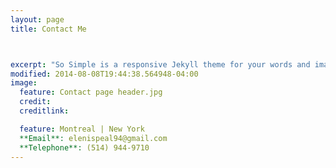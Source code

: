 ```yaml
---
layout: page
title: Contact Me



excerpt: "So Simple is a responsive Jekyll theme for your words and images."
modified: 2014-08-08T19:44:38.564948-04:00
image:
  feature: Contact page header.jpg
  credit: 
  creditlink: 

  feature: Montreal | New York 
  **Email**: elenispeal94@gmail.com
  **Telephone**: (514) 944-9710 
---
```


  

     

   
   




[^1]: Example: *domain.com/category-name/post-title*